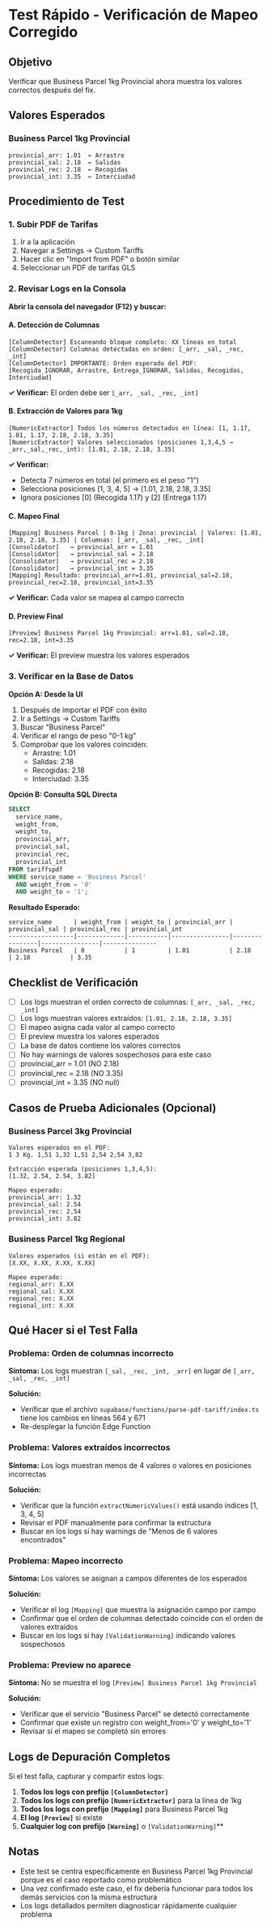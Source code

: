 # Test Rápido - Verificación de Mapeo Corregido

## Objetivo

Verificar que Business Parcel 1kg Provincial ahora muestra los valores correctos después del fix.

## Valores Esperados

### Business Parcel 1kg Provincial

```
provincial_arr: 1.01  ← Arrastre
provincial_sal: 2.18  ← Salidas
provincial_rec: 2.18  ← Recogidas
provincial_int: 3.35  ← Interciudad
```

## Procedimiento de Test

### 1. Subir PDF de Tarifas

1. Ir a la aplicación
2. Navegar a Settings → Custom Tariffs
3. Hacer clic en "Import from PDF" o botón similar
4. Seleccionar un PDF de tarifas GLS

### 2. Revisar Logs en la Consola

**Abrir la consola del navegador (F12) y buscar:**

#### A. Detección de Columnas
```
[ColumnDetector] Escaneando bloque completo: XX líneas en total
[ColumnDetector] Columnas detectadas en orden: [_arr, _sal, _rec, _int]
[ColumnDetector] IMPORTANTE: Orden esperado del PDF: [Recogida_IGNORAR, Arrastre, Entrega_IGNORAR, Salidas, Recogidas, Interciudad]
```

**✓ Verificar:** El orden debe ser `[_arr, _sal, _rec, _int]`

#### B. Extracción de Valores para 1kg
```
[NumericExtractor] Todos los números detectados en línea: [1, 1.17, 1.01, 1.17, 2.18, 2.18, 3.35]
[NumericExtractor] Valores seleccionados (posiciones 1,3,4,5 → _arr,_sal,_rec,_int): [1.01, 2.18, 2.18, 3.35]
```

**✓ Verificar:**
- Detecta 7 números en total (el primero es el peso "1")
- Selecciona posiciones [1, 3, 4, 5] → [1.01, 2.18, 2.18, 3.35]
- Ignora posiciones [0] (Recogida 1.17) y [2] (Entrega 1.17)

#### C. Mapeo Final
```
[Mapping] Business Parcel | 0-1kg | Zona: provincial | Valores: [1.01, 2.18, 2.18, 3.35] | Columnas: [_arr, _sal, _rec, _int]
[Consolidator]   → provincial_arr = 1.01
[Consolidator]   → provincial_sal = 2.18
[Consolidator]   → provincial_rec = 2.18
[Consolidator]   → provincial_int = 3.35
[Mapping] Resultado: provincial_arr=1.01, provincial_sal=2.18, provincial_rec=2.18, provincial_int=3.35
```

**✓ Verificar:** Cada valor se mapea al campo correcto

#### D. Preview Final
```
[Preview] Business Parcel 1kg Provincial: arr=1.01, sal=2.18, rec=2.18, int=3.35
```

**✓ Verificar:** El preview muestra los valores esperados

### 3. Verificar en la Base de Datos

**Opción A: Desde la UI**
1. Después de importar el PDF con éxito
2. Ir a Settings → Custom Tariffs
3. Buscar "Business Parcel"
4. Verificar el rango de peso "0-1 kg"
5. Comprobar que los valores coinciden:
   - Arrastre: 1.01
   - Salidas: 2.18
   - Recogidas: 2.18
   - Interciudad: 3.35

**Opción B: Consulta SQL Directa**
```sql
SELECT
  service_name,
  weight_from,
  weight_to,
  provincial_arr,
  provincial_sal,
  provincial_rec,
  provincial_int
FROM tariffspdf
WHERE service_name = 'Business Parcel'
  AND weight_from = '0'
  AND weight_to = '1';
```

**Resultado Esperado:**
```
service_name      | weight_from | weight_to | provincial_arr | provincial_sal | provincial_rec | provincial_int
------------------|-------------|-----------|----------------|----------------|----------------|---------------
Business Parcel   | 0           | 1         | 1.01           | 2.18           | 2.18           | 3.35
```

## Checklist de Verificación

- [ ] Los logs muestran el orden correcto de columnas: `[_arr, _sal, _rec, _int]`
- [ ] Los logs muestran valores extraídos: `[1.01, 2.18, 2.18, 3.35]`
- [ ] El mapeo asigna cada valor al campo correcto
- [ ] El preview muestra los valores esperados
- [ ] La base de datos contiene los valores correctos
- [ ] No hay warnings de valores sospechosos para este caso
- [ ] provincial_arr = 1.01 (NO 2.18)
- [ ] provincial_rec = 2.18 (NO 3.35)
- [ ] provincial_int = 3.35 (NO null)

## Casos de Prueba Adicionales (Opcional)

### Business Parcel 3kg Provincial
```
Valores esperados en el PDF:
1 3 Kg. 1,51 1,32 1,51 2,54 2,54 3,82

Extracción esperada (posiciones 1,3,4,5):
[1.32, 2.54, 2.54, 3.82]

Mapeo esperado:
provincial_arr: 1.32
provincial_sal: 2.54
provincial_rec: 2.54
provincial_int: 3.82
```

### Business Parcel 1kg Regional
```
Valores esperados (si están en el PDF):
[X.XX, X.XX, X.XX, X.XX]

Mapeo esperado:
regional_arr: X.XX
regional_sal: X.XX
regional_rec: X.XX
regional_int: X.XX
```

## Qué Hacer si el Test Falla

### Problema: Orden de columnas incorrecto
**Síntoma:** Los logs muestran `[_sal, _rec, _int, _arr]` en lugar de `[_arr, _sal, _rec, _int]`

**Solución:**
- Verificar que el archivo `supabase/functions/parse-pdf-tariff/index.ts` tiene los cambios en líneas 564 y 671
- Re-desplegar la función Edge Function

### Problema: Valores extraídos incorrectos
**Síntoma:** Los logs muestran menos de 4 valores o valores en posiciones incorrectas

**Solución:**
- Verificar que la función `extractNumericValues()` está usando índices [1, 3, 4, 5]
- Revisar el PDF manualmente para confirmar la estructura
- Buscar en los logs si hay warnings de "Menos de 6 valores encontrados"

### Problema: Mapeo incorrecto
**Síntoma:** Los valores se asignan a campos diferentes de los esperados

**Solución:**
- Verificar el log `[Mapping]` que muestra la asignación campo por campo
- Confirmar que el orden de columnas detectado coincide con el orden de valores extraídos
- Buscar en los logs si hay `[ValidationWarning]` indicando valores sospechosos

### Problema: Preview no aparece
**Síntoma:** No se muestra el log `[Preview] Business Parcel 1kg Provincial`

**Solución:**
- Verificar que el servicio "Business Parcel" se detectó correctamente
- Confirmar que existe un registro con weight_from='0' y weight_to='1'
- Revisar si el mapeo se completó sin errores

## Logs de Depuración Completos

Si el test falla, capturar y compartir estos logs:

1. **Todos los logs con prefijo `[ColumnDetector]`**
2. **Todos los logs con prefijo `[NumericExtractor]`** para la línea de 1kg
3. **Todos los logs con prefijo `[Mapping]`** para Business Parcel 1kg
4. **El log `[Preview]`** si existe
5. **Cualquier log con prefijo `[Warning]`** o `[ValidationWarning]`**

## Notas

- Este test se centra específicamente en Business Parcel 1kg Provincial porque es el caso reportado como problemático
- Una vez confirmado este caso, el fix debería funcionar para todos los demás servicios con la misma estructura
- Los logs detallados permiten diagnosticar rápidamente cualquier problema
